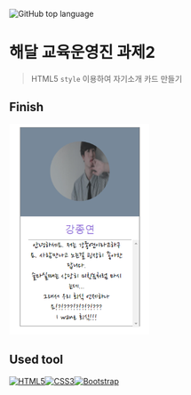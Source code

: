 ![GitHub top language](https://img.shields.io/github/languages/top/Climier-code/INTRODUCECARD.climier.github.io?style=plastic)

# 해달 교육운영진 과제2
> HTML5 `style` 이용하여 자기소개 카드 만들기

## Finish
<a title="finish_img"><img src="https://github.com/Climier-code/INTRODUCECARD.climier.github.io/blob/master/finish_card.png" width="50%" ></a>

## Used tool
<a href="https://www.w3.org/TR/html5/" title="HTML5"><img src="https://github.com/tomchen/stack-icons/blob/master/logos/html-5.svg" alt="HTML5" width="42px" height="42px"></a><a href="https://www.w3.org/TR/CSS/" title="CSS3"><img src="https://github.com/tomchen/stack-icons/blob/master/logos/css-3.svg" alt="CSS3" width="42px" height="42px"></a><a href="https://getbootstrap.com/" title="Bootstrap"><img src="https://github.com/tomchen/stack-icons/blob/master/logos/bootstrap.svg" alt="Bootstrap" width="42px" height="42px"></a>
